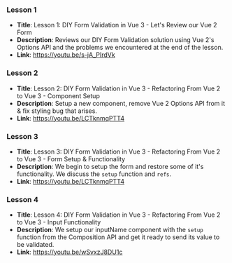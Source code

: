 ### Lesson 1 

- **Title**: Lesson 1: DIY Form Validation in Vue 3 - Let's Review our Vue 2 Form
- **Description**: Reviews our DIY Form Validation solution using Vue 2's Options API and the problems we encountered at the end of the lesson.
- **Link**: https://youtu.be/s-jA_PIrdVk

### Lesson 2

- **Title**: Lesson 2: DIY Form Validation in Vue 3 - Refactoring From Vue 2 to Vue 3 - Component Setup
- **Description**: Setup a new component, remove Vue 2 Options API from it & fix styling bug that arises.
- **Link**: https://youtu.be/LCTknmqPTT4

### Lesson 3

- **Title**: Lesson 3: DIY Form Validation in Vue 3 - Refactoring From Vue 2 to Vue 3 - Form Setup & Functionality
- **Description**: We begin to setup the form and restore some of it's functionality. We discuss the `setup` function and `refs`.
- **Link**: https://youtu.be/LCTknmqPTT4

### Lesson 4

- **Title**: Lesson 4: DIY Form Validation in Vue 3 - Refactoring From Vue 2 to Vue 3 - Input Functionality
- **Description**: We setup our inputName component with the `setup` function from the Composition API and get it ready to send its value to be validated. 
- **Link**: https://youtu.be/wSvxzJ8DU1c
